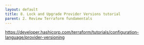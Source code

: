 ```yaml
---
layout: default
title: 8. Lock and Upgrade Provider Versions tutorial
parent: 2. Review Terraform fundamentals
---
```


https://developer.hashicorp.com/terraform/tutorials/configuration-language/provider-versioning